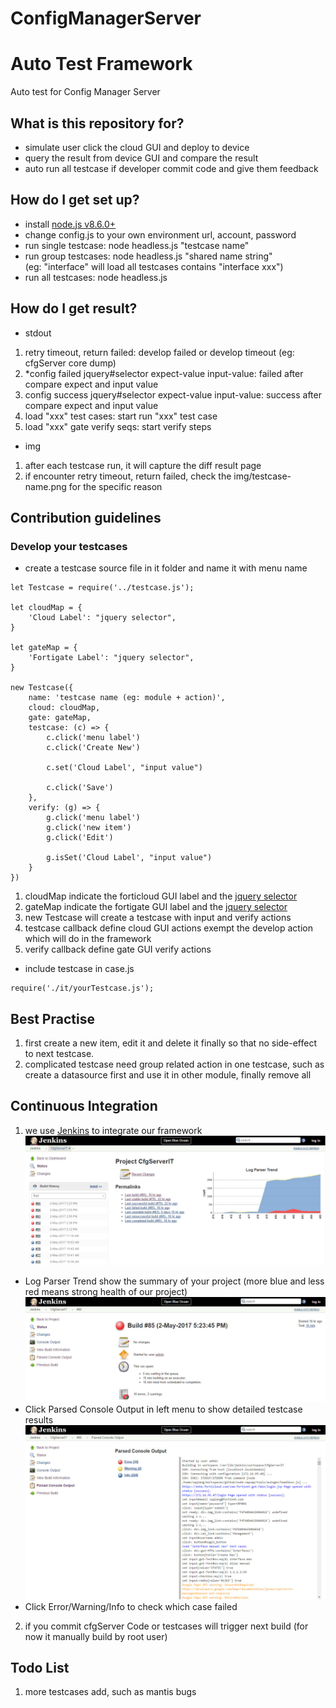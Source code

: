# ConfigManagerServer

# Auto Test Framework
Auto test for Config Manager Server  

## What is this repository for?
* simulate user click the cloud GUI and deploy to device  
* query the result from device GUI and compare the result  
* auto run all testcase if developer commit code and give them feedback  

## How do I get set up?
* install [node.js v8.6.0+](https://nodejs.org/en/download/package-manager/)  
* change config.js to your own environment url, account, password  
* run single testcase: node headless.js "testcase name"  
* run group testcases: node headless.js "shared name string"  
  (eg: "interface" will load all testcases contains "interface xxx")  
* run all testcases: node headless.js  

## How do I get result?
* stdout  
1. retry timeout, return failed: develop failed or develop timeout (eg: cfgServer core dump)  
2. *config failed jquery#selector expect-value input-value: failed after compare expect and input value  
2. config success jquery#selector expect-value input-value: success after compare expect and input value  
3. load "xxx" test cases: start run "xxx" test case  
4. load "xxx" gate verify seqs: start verify steps  

* img  
1. after each testcase run, it will capture the diff result page  
2. if encounter retry timeout, return failed, check the img/testcase-name.png for the specific reason  

## Contribution guidelines

### Develop your testcases
* create a testcase source file in it folder and name it with menu name  
~~~~
let Testcase = require('../testcase.js');

let cloudMap = {
    'Cloud Label': "jquery selector",
}

let gateMap = {
    'Fortigate Label': "jquery selector",
}

new Testcase({
    name: 'testcase name (eg: module + action)',
    cloud: cloudMap,
    gate: gateMap,
    testcase: (c) => {
        c.click('menu label')
        c.click('Create New')

        c.set('Cloud Label', "input value")

        c.click('Save')
    },
    verify: (g) => {
        g.click('menu label')
        g.click('new item')
        g.click('Edit')

        g.isSet('Cloud Label', "input value")
    }
})
~~~~
1. cloudMap indicate the forticloud GUI label and the [jquery selector](https://api.jquery.com/category/selectors/)  
2. gateMap indicate the fortigate GUI label and the [jquery selector](https://api.jquery.com/category/selectors/)  
3. new Testcase will create a testcase with input and verify actions  
4. testcase callback define cloud GUI actions exempt the develop action which will do in the framework  
5. verify callback define gate GUI verify actions  

* include testcase in case.js  
```
require('./it/yourTestcase.js');
```

## Best Practise
1. first create a new item, edit it and delete it finally so that no side-effect to next testcase.
2. complicated testcase need group related action in one testcase, such as create a datasource first and use it in other module, finally remove all  

## Continuous Integration
1. we use [Jenkins](http://172.16.94.162:8080/job/CfgServerIT) to integrate our framework  
![Jenkins home](doc/jenkins-home.jpg)
* Log Parser Trend show the summary of your project (more blue and less red means strong health of our project)  
![Jenkins build](doc/jenkins-build.jpg)
* Click Parsed Console Output in left menu to show detailed testcase results  
![Jenkins output](doc/jenkins-output.jpg)
* Click Error/Warning/Info to check which case failed  

2. if you commit cfgServer Code or testcases will trigger next build (for now it manually build by root user)  

## Todo List
1. more testcases add, such as mantis bugs  
